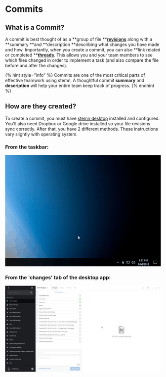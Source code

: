# Commits

## What is a Commit?

A commit is best thought of as a **group of file **[**revisions**](file-revisions-and-commits.md) along with a **summary **and **description **describing what changes you have made and how. Importantly, when you create a commit, you can also **link related or completed **[**threads**](../threads-and-task-tracking.md). This allows you and your team members to see which files changed in order to implement a task \(and also compare the file before and after the changes\).

{% hint style="info" %}
Commits are one of the most critical parts of effective teamwork using stemn. A thoughtful commit **summary** and **description** will help your entire team keep track of progress.
{% endhint %}

## How are they created?

To create a commit, you must have [stemn desktop](../stemn-desktop.md) installed and configured. You'll also need Dropbox or Google drive installed so your file revisions sync correctly. After that, you have 2 different methods. These instructions vary slightly with operating system.

### From the taskbar:

![](../.gitbook/assets/commit.gif)

### From the 'changes' tab of the desktop app:

![](../.gitbook/assets/commit-desktop.gif)

